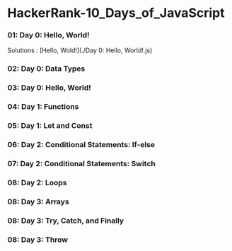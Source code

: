 # HackerRank-10_Days_of_JavaScript

### 01: Day 0: Hello, World!
Solutions : [Hello, Wold!](./Day 0: Hello, World!.js)
### 02: Day 0: Data Types
### 03: Day 0: Hello, World!
### 04: Day 1: Functions
### 05: Day 1: Let and Const
### 06: Day 2: Conditional Statements: If-else
### 07: Day 2: Conditional Statements: Switch
### 08: Day 2: Loops
### 08: Day 3: Arrays
### 08: Day 3: Try, Catch, and Finally
### 08: Day 3: Throw
